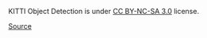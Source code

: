 KITTI Object Detection is under [CC BY-NC-SA 3.0](https://creativecommons.org/licenses/by-nc-sa/3.0/) license.

[Source](https://www.cvlibs.net/datasets/kitti/index.php)